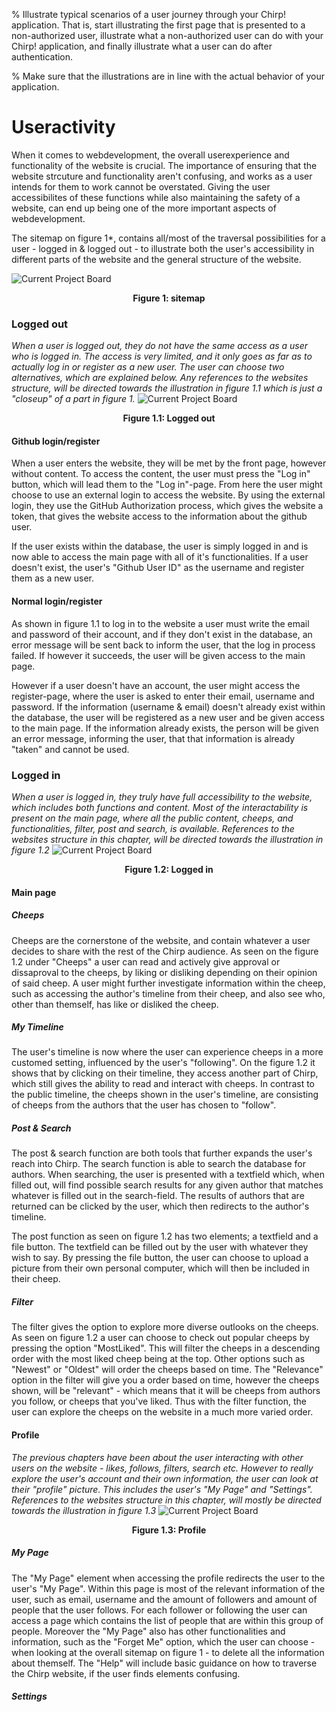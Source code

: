 % Illustrate typical scenarios of a user journey through your Chirp! application. That is, start illustrating the first page that is presented to a non-authorized user, illustrate what a non-authorized user can do with your Chirp! application, and finally illustrate what a user can do after authentication.

% Make sure that the illustrations are in line with the actual behavior of your application.

# Useractivity 
When it comes to webdevelopment, the overall userexperience and functionality of the website is crucial. The importance of ensuring that the website strcuture and functionality aren't confusing, and works as a user intends for them to work cannot be overstated. Giving the user accessibilites of these functions while also maintaining the safety of a website, can end up being one of the more important aspects of webdevelopment.

The sitemap on figure 1*, contains all/most of the traversal possibilities for a user - logged in & logged out - to illustrate both the user's accessibility in different parts of the website and the general structure of the website.

![Current Project Board](../../diagrams/Decision_tree.png)
<p style="text-align: center;">
    <b>Figure 1: sitemap</b>
</p>



### Logged out
*When a user is logged out, they do not have the same access as a user who is logged in. The access is very limited, and it only goes as far as to actually log in or register as a new user. The user can choose two alternatives, which are explained below.* *Any references to the websites structure, will be directed towards the illustration in figure 1.1 which is just a "closeup" of a part in figure 1.*
![Current Project Board](../../diagrams/Decision_tree_1.1.png)
<p style="text-align: center;">
    <b>Figure 1.1: Logged out</b>
</p>

#### Github login/register
When a user enters the website, they will be met by the front page, however without content. To access the content, the user must press the "Log in" button, which will lead them to the "Log in"-page. From here the user might choose to use an external login to access the website. By using the external login, they use the GitHub Authorization process, which gives the website a token, that gives the website access to the information about the github user. 

If the user exists within the database, the user is simply logged in and is now able to access the main page with all of it's functionalities. If a user doesn't exist, the user's "Github User ID" as the username and register them as a new user.

#### Normal login/register
As shown in figure 1.1 to log in to the website a user must write the email and password of their account, and if they don't exist in the database, an error message will be sent back to inform the user, that the log in process failed. If however it succeeds, the user will be given access to the main page.

However if a user doesn't have an account, the user might access the register-page, where the user is asked to enter their email, username and password. If the information (username & email) doesn't already exist within the database, the user will be registered as a new user and be given access to the main page. If the information already exists, the person will be given an error message, informing the user, that that information is already "taken" and cannot be used.

### Logged in
*When a user is logged in, they truly have full accessibility to the website, which includes both functions and content. Most of the interactability is present on the main page, where all the public content, cheeps, and functionalities, filter, post and search, is available. References to the websites structure in this chapter, will be directed towards the illustration in figure 1.2*
![Current Project Board](../../diagrams/Decision_tree_1.2.png)
<p style="text-align: center;">
    <b>Figure 1.2: Logged in</b>
</p>

#### Main page
##### Cheeps
Cheeps are the cornerstone of the website, and contain whatever a user decides to share with the rest of the Chirp audience. As seen on the figure 1.2 under "Cheeps" a user can read and actively give approval or dissaproval to the cheeps, by liking or disliking depending on their opinion of said cheep.
A user might further investigate information within the cheep, such as accessing the author's timeline from their cheep, and also see who, other than themself, has like or disliked the cheep. 
##### My Timeline
The user's timeline is now where the user can experience cheeps in a more customed setting, influenced by the user's "following". On the figure 1.2 it shows that by clicking on their timeline, they access another part of Chirp, which still gives the ability to read and interact with cheeps. In contrast to the public timeline, the cheeps shown in the user's timeline, are consisting of cheeps from the authors that the user has chosen to "follow". 
##### Post & Search
The post & search function are both tools that further expands the user's reach into Chirp. The search function is able to search the database for authors. When searching, the user is presented with a textfield which, when filled out, will find possible search results for any given author that matches whatever is filled out in the search-field. The results of authors that are returned can be clicked by the user, which then redirects to the author's timeline. 

The post function as seen on figure 1.2 has two elements; a textfield and a file button. The textfield can be filled out by the user with whatever they wish to say. By pressing the file button, the user can choose to upload a picture from their own personal computer, which will then be included in their cheep.

##### Filter
The filter gives the option to explore more diverse outlooks on the cheeps. As seen on figure 1.2 a user can choose to check out popular cheeps by pressing the option "MostLiked". This will filter the cheeps in a descending order with the most liked cheep being at the top. Other options such as "Newest" or "Oldest" will order the cheeps based on time. The "Relevance" option in the filter will give you a order based on time, however the cheeps shown, will be "relevant" - which means that it will be cheeps from authors you follow, or cheeps that you've liked. 
Thus with the filter function, the user can explore the cheeps on the website in a much more varied order.

#### Profile
*The previous chapters have been about the user interacting with other users on the website - likes, follows, filters, search etc. However to really explore the user's account and their own information, the user can look at their "profile" picture. This includes the user's "My Page" and "Settings". References to the websites structure in this chapter, will mostly be directed towards the illustration in figure 1.3*
![Current Project Board](../../diagrams/Decision_tree_1.3.png)
<p style="text-align: center;">
    <b>Figure 1.3: Profile</b>
</p>

##### My Page
The "My Page" element when accessing the profile redirects the user to the user's "My Page". Within this page is most of the relevant information of the user, such as email, username and the amount of followers and amount of people that the user follows. For each follower or following the user can access a page which contains the list of people that are within this group of people. Moreover the "My Page" also has other functionalities and information, such as the "Forget Me" option, which the user can choose - when looking at the overall sitemap on figure 1 - to delete all the information about themself. The "Help" will include basic guidance on how to traverse the Chirp website, if the user finds elements confusing.

##### Settings
